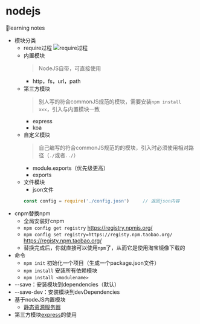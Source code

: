 # nodejs
🎈learning notes
* 模块分类
    * require过程
        <img alt="require过程" src="https://github.com/1999hk/nodejs/blob/master/img/模块加载过程.jpg">
    * 内置模块
        > NodeJS自带，可直接使用
        * http，fs，url，path
    * 第三方模块
        > 别人写的符合commonJS规范的模块，需要安装`npm install xxx`，引入与内置模块一致
        * express
        * koa
    * 自定义模块
        > 自己编写的符合commonJS规范的的模块，引入时必须使用相对路径（`./`或者`../`）
        * module.exports（优先级更高）
        * exports
    * 文件模块
        * json文件
        ```js
        const config = require('./config.josn')     // 返回json内容
        ```
* cnpm替换npm
    * 全局安装好cnpm
    * `npm config get registry`     https://registry.npmjs.org/
    * `npm config set registry=https://registy.npm.taobao.org/`    https://registy.npm.taobao.org/
    * 替换完成后，你就直接可以使用`npm`了，从而它是使用淘宝镜像下载的
* 命令
    * `npm init`                      初始化一个项目（生成一个package.json文件）
    * `npm install`                   安装所有依赖模块
    * `npm install <modulename>`      
* --save：安装模块到dependencies（默认）
* --save-dev：安装模块到devDependencies
* 基于nodeJS内置模块
    * [静态资源服务器](https://github.com/1999hk/nodejs/tree/master/server_static)
* 第三方模块[express](https://github.com/1999hk/nodejs/tree/master/express)的使用
    
